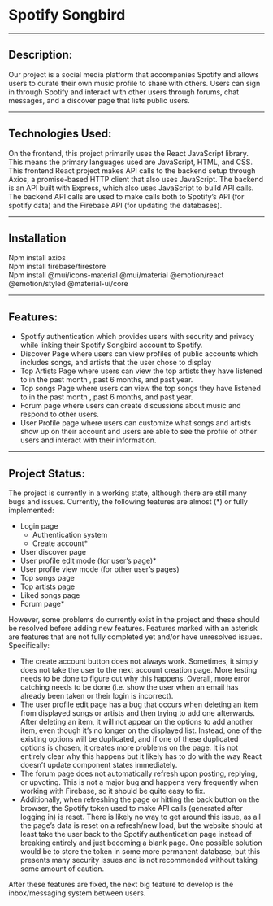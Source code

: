 # Spotify Songbird
***
## Description:
Our project is a social media platform that accompanies Spotify and allows users to curate their own music profile to share with others. Users can sign in through Spotify and interact with other users through forums, chat messages, and a discover page that lists public users.
***
## Technologies Used: 
On the frontend, this project primarily uses the React JavaScript library. This means the primary languages used are JavaScript, HTML, and CSS. This frontend React project makes API calls to the backend setup through Axios, a promise-based HTTP client that also uses JavaScript. The backend is an API built with Express, which also uses JavaScript to build API calls. The backend API calls are used to make calls both to Spotify’s API (for spotify data) and the Firebase API (for updating the databases). 
***
## Installation
Npm install axios <br>
Npm install firebase/firestore <br>
Npm install @mui/icons-material @mui/material @emotion/react @emotion/styled @material-ui/core 
***
## Features:
- Spotify authentication which provides users with security and privacy while linking their Spotify Songbird account to Spotify.
- Discover Page where users can view profiles of public accounts which includes songs, and artists that the user chose to display
- Top Artists Page where users can view the top artists they have listened to in the past month , past 6 months, and past year.
- Top songs Page where users can view the top songs they have listened to in the past month , past 6 months, and past year.
- Forum page where users can create discussions about music and respond to other users.
- User Profile page where users can customize what songs and artists show up on their account and users are able to see the profile of other users and interact with their information.
***
## Project Status:
The project is currently in a working state, although there are still many bugs and issues. Currently, the following features are almost (*) or fully implemented: 
- Login page
   - Authentication system
   - Create account* 
- User discover page 
- User profile edit mode (for user’s page)*
- User profile view mode (for other user’s pages) 
- Top songs page
- Top artists page
- Liked songs page 
- Forum page*

However, some problems do currently exist in the project and these should be resolved before adding new features. Features marked with an asterisk are features that are not fully completed yet and/or have unresolved issues. Specifically: 
- The create account button does not always work. Sometimes, it simply does not take the user to the next account creation page. More testing needs to be done to figure out why this happens. Overall, more error catching needs to be done (i.e. show the user when an email has already been taken or their login is incorrect). 
- The user profile edit page has a bug that occurs when deleting an item from displayed songs or artists and then trying to add one afterwards. After deleting an item, it will not appear on the options to add another item, even though it’s no longer on the displayed list. Instead, one of the existing options will be duplicated, and if one of these duplicated options is chosen, it creates more problems on the page. It is not entirely clear why this happens but it likely has to do with the way React doesn’t update component states immediately. 
- The forum page does not automatically refresh upon posting, replying, or upvoting. This is not a major bug and happens very frequently when working with Firebase, so it should be quite easy to fix. 
- Additionally, when refreshing the page or hitting the back button on the browser, the Spotify token used to make API calls (generated after logging in) is reset. There is likely no way to get around this issue, as all the page’s data is reset on a refresh/new load, but the website should at least take the user back to the Spotify authentication page instead of breaking entirely and just becoming a blank page. One possible solution would be to store the token in some more permanent database, but this presents many security issues and is not recommended without taking some amount of caution.

After these features are fixed, the next big feature to develop is the inbox/messaging system between users. 

